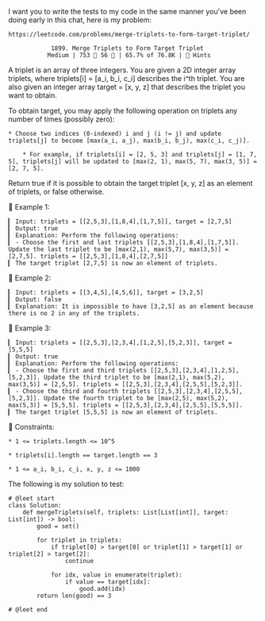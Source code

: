 I want you to write the tests to my code in the same manner you've been doing early in this chat, here is my problem:

    https://leetcode.com/problems/merge-triplets-to-form-target-triplet/
                                      
                1899. Merge Triplets to Form Target Triplet
               Medium | 753  56  | 65.7% of 76.8K | 󰛨 Hints



A triplet is an array of three integers. You are given a 2D integer array triplets, where triplets[i] = [a_i, b_i, c_i] describes the i^th triplet. You are also given an integer array target = [x, y, z] that describes the triplet you want to obtain.

To obtain target, you may apply the following operation on triplets any number of times (possibly zero):

	* Choose two indices (0-indexed) i and j (i != j) and update triplets[j] to become [max(a_i, a_j), max(b_i, b_j), max(c_i, c_j)].
	
		* For example, if triplets[i] = [2, 5, 3] and triplets[j] = [1, 7, 5], triplets[j] will be updated to [max(2, 1), max(5, 7), max(3, 5)] = [2, 7, 5].

Return true if it is possible to obtain the target triplet [x, y, z] as an element of triplets, or false otherwise.



󰛨 Example 1:

	▎ Input: triplets = [[2,5,3],[1,8,4],[1,7,5]], target = [2,7,5]
	▎ Output: true
	▎ Explanation: Perform the following operations:
	▎ - Choose the first and last triplets [[2,5,3],[1,8,4],[1,7,5]]. Update the last triplet to be [max(2,1), max(5,7), max(3,5)] = [2,7,5]. triplets = [[2,5,3],[1,8,4],[2,7,5]]
	▎ The target triplet [2,7,5] is now an element of triplets.

󰛨 Example 2:

	▎ Input: triplets = [[3,4,5],[4,5,6]], target = [3,2,5]
	▎ Output: false
	▎ Explanation: It is impossible to have [3,2,5] as an element because there is no 2 in any of the triplets.

󰛨 Example 3:

	▎ Input: triplets = [[2,5,3],[2,3,4],[1,2,5],[5,2,3]], target = [5,5,5]
	▎ Output: true
	▎ Explanation: Perform the following operations:
	▎ - Choose the first and third triplets [[2,5,3],[2,3,4],[1,2,5],[5,2,3]]. Update the third triplet to be [max(2,1), max(5,2), max(3,5)] = [2,5,5]. triplets = [[2,5,3],[2,3,4],[2,5,5],[5,2,3]].
	▎ - Choose the third and fourth triplets [[2,5,3],[2,3,4],[2,5,5],[5,2,3]]. Update the fourth triplet to be [max(2,5), max(5,2), max(5,3)] = [5,5,5]. triplets = [[2,5,3],[2,3,4],[2,5,5],[5,5,5]].
	▎ The target triplet [5,5,5] is now an element of triplets.



 Constraints:

	* 1 <= triplets.length <= 10^5
	
	* triplets[i].length == target.length == 3
	
	* 1 <= a_i, b_i, c_i, x, y, z <= 1000





The following is my solution to test:

```
# @leet start
class Solution:
    def mergeTriplets(self, triplets: List[List[int]], target: List[int]) -> bool:
        good = set()

        for triplet in triplets:
            if triplet[0] > target[0] or triplet[1] > target[1] or triplet[2] > target[2]:
                continue

            for idx, value in enumerate(triplet):
                if value == target[idx]:
                    good.add(idx)
        return len(good) == 3

# @leet end
```
